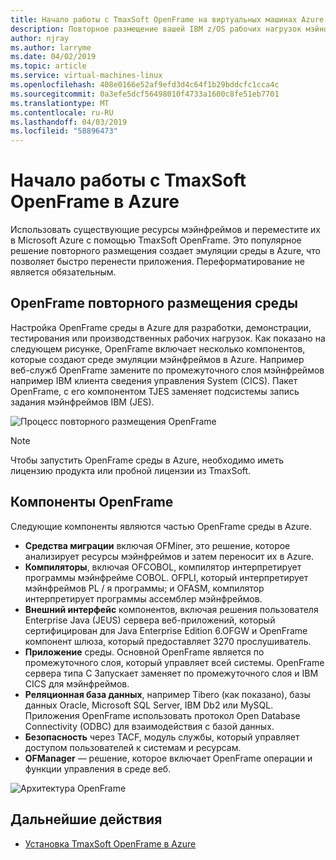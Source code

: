 ```yaml
---
title: Начало работы с TmaxSoft OpenFrame на виртуальных машинах Azure
description: Повторное размещение вашей IBM z/OS рабочих нагрузок мэйнфреймов с помощью TmaxSoft OpenFrame среды на виртуальных машинах Azure (ВМ).
author: njray
ms.author: larryme
ms.date: 04/02/2019
ms.topic: article
ms.service: virtual-machines-linux
ms.openlocfilehash: 408e0166e52af9efd3d4c64f1b29bddcfc1cca4c
ms.sourcegitcommit: 0a3efe5dcf56498010f4733a1600c8fe51eb7701
ms.translationtype: MT
ms.contentlocale: ru-RU
ms.lasthandoff: 04/03/2019
ms.locfileid: "58896473"
---
```

# <a name="get-started-with-tmaxsoft-openframe-on-azure"></a>Начало работы с TmaxSoft OpenFrame в Azure

Использовать существующие ресурсы мэйнфреймов и переместите их в Microsoft Azure с помощью TmaxSoft OpenFrame. Это популярное решение повторного размещения создает эмуляции среды в Azure, что позволяет быстро перенести приложения. Переформатирование не является обязательным.

## <a name="openframe-rehosting-environment"></a>OpenFrame повторного размещения среды

Настройка OpenFrame среды в Azure для разработки, демонстрации, тестирования или производственных рабочих нагрузок. Как показано на следующем рисунке, OpenFrame включает несколько компонентов, которые создают среде эмуляции мэйнфреймов в Azure. Например веб-служб OpenFrame замените по промежуточного слоя мэйнфреймов например IBM клиента сведения управления System (CICS). Пакет OpenFrame, с его компонентом TJES заменяет подсистемы запись задания мэйнфреймов IBM (JES). 

![Процесс повторного размещения OpenFrame](media/openframe-01.png)

> [!NOTE]
> Чтобы запустить OpenFrame среды в Azure, необходимо иметь лицензию продукта или пробной лицензии из TmaxSoft.

## <a name="openframe-components"></a>Компоненты OpenFrame

Следующие компоненты являются частью OpenFrame среды в Azure.

- **Средства миграции** включая OFMiner, это решение, которое анализирует ресурсы мэйнфреймов и затем переносит их в Azure.
- **Компиляторы**, включая OFCOBOL, компилятор интерпретирует программы мэйнфрейме COBOL. OFPLI, который интерпретирует мэйнфреймов PL / я программы; и OFASM, компилятор интерпретирует программы ассемблер мэйнфреймов.
- **Внешний интерфейс** компонентов, включая решения пользователя Enterprise Java (JEUS) сервера веб-приложений, который сертифицирован для Java Enterprise Edition 6.OFGW и OpenFrame компонент шлюза, который предоставляет 3270 прослушиватель.
- **Приложение** среды. Основной OpenFrame является по промежуточного слоя, который управляет всей системы. OpenFrame сервера типа C Запускает заменяет по промежуточного слоя и IBM CICS для мэйнфреймов.
- **Реляционная база данных**, например Tibero (как показано), базы данных Oracle, Microsoft SQL Server, IBM Db2 или MySQL. Приложения OpenFrame использовать протокол Open Database Connectivity (ODBC) для взаимодействия с базой данных.
- **Безопасность** через TACF, модуль службы, который управляет доступом пользователей к системам и ресурсам. 
- **OFManager** — решение, которое включает OpenFrame операции и функции управления в среде веб.

![Архитектура OpenFrame](media/openframe-02.png)

## <a name="next-steps"></a>Дальнейшие действия

- [Установка TmaxSoft OpenFrame в Azure](./install-openframe-azure.md)
